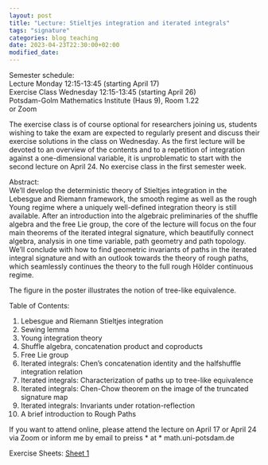 ```yaml
---
layout: post
title: "Lecture: Stieltjes integration and iterated integrals"
tags: "signature"
categories: blog teaching
date: 2023-04-23T22:30:00+02:00
modified_date:
---
```


Semester schedule:  
Lecture Monday 12:15-13:45 (starting April 17)  
Exercise Class Wednesday 12:15-13:45 (starting April 26)  
Potsdam-Golm Mathematics Institute (Haus 9), Room 1.22  
or Zoom

The exercise class is of course optional for researchers joining us, students wishing to take the exam are expected to regularly present and discuss their exercise solutions in the class on Wednesday.
As the first lecture will be devoted to an overview of the contents and to a repetition of integration against a one-dimensional variable, it is unproblematic to start with the second lecture on April 24.
No exercise class in the first semester week.

Abstract:  
We’ll develop the deterministic theory of Stieltjes integration in the Lebesgue and Riemann framework, the smooth regime as well as the rough Young regime where a uniquely well-defined integration theory is still available. After an introduction into the algebraic preliminaries of the shuffle algebra and the free Lie group, the core of the lecture will focus on the four main theorems of the iterated integral signature, which beautifully connect algebra, analysis in one time variable, path geometry and path topology. We’ll conclude with how to find geometric invariants of paths in the iterated integral signature and with an outlook towards the theory of rough paths, which seamlessly continues the theory to the full rough Hölder continuous regime.

The figure in the poster illustrates the notion of tree-like equivalence.

Table of Contents:

1. Lebesgue and Riemann Stieltjes integration
2. Sewing lemma
3. Young integration theory
4. Shuffle algebra, concatenation product and coproducts
5. Free Lie group
6. Iterated integrals: Chen’s concatenation identity and the halfshuffle integration relation
7. Iterated integrals: Characterization of paths up to tree-like equivalence
8. Iterated integrals: Chen-Chow theorem on the image of the truncated signature map
9. Iterated integrals: Invariants under rotation-reflection
10. A brief introduction to Rough Paths

If you want to attend online, please attend the lecture on April 17 or April 24 via Zoom or inform me by email to preiss * at * math.uni-potsdam.de

Exercise Sheets:
[Sheet 1](/files/IteratedIntegralsSheet1.pdf)
